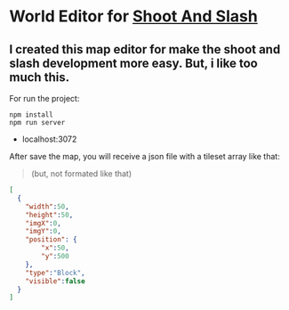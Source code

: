 # World Editor for <a href="https://github.com/thalesmariiano/Shoot-And-Slash">Shoot And Slash</a>

I created this map editor for make the shoot and slash development more easy. But, i like too much this.
-

For run the project:
```
npm install
npm run server
```
- localhost:3072 

After save the map, you will receive a json file with a tileset array like that:

> (but, not formated like that)
```json
[
  {
    "width":50,
    "height":50,
    "imgX":0,
    "imgY":0,
    "position": {
        "x":50,
        "y":500
    },
    "type":"Block",
    "visible":false
  }
]
```


